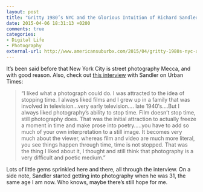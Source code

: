 ```yaml
---
layout: post
title: "Gritty 1980’s NYC and the Glorious Intuition of Richard Sandler"
date: 2015-04-06 18:31:13 +0200
comments: true
categories: 
- Digital Life
- Photography
external-url: http://www.americansuburbx.com/2015/04/gritty-1980s-nyc-and-the-glorious-intuition-of-richard-sandler.html
---
```


It’s been said before that New York City is street photography Mecca, and with good reason. Also, check out [this interview](https://urbantimes.co/2014/04/an-interview-the-life-of-a-photographer-depths-into-the-work-of-richard-sandler/) with Sandler on Urban Times:

> “I liked what a photograph could do. I was attracted to the idea of stopping time. I always liked films and I grew up in a family that was involved in television…very early television…. late 1940′s….But I always liked photography’s ability to stop time. Film doesn’t stop time, still photography does. That was the initial attraction to actually freeze a moment in time and make prose into poetry.….you have to add so much of your own interpretation to a still image. It becomes very much about the viewer, whereas film and video are much more literal, you see things happen through time, time is not stopped. That was the thing I liked about it, I thought and still think that photography is a very difficult and poetic medium.”

Lots of little gems sprinkled here and there, all through the interview. On a side note, Sandler started getting into photography when he was 31, the same age I am now. Who knows, maybe there’s still hope for me.